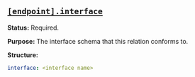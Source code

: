 <a href="#heading--endpoint.interface"><h2 id="heading--endpoint.interface">`[endpoint].interface`</h2></a>

**Status:** Required.

**Purpose:** The interface schema that this relation conforms to.

**Structure:**

```yaml
interface: <interface name>
```
